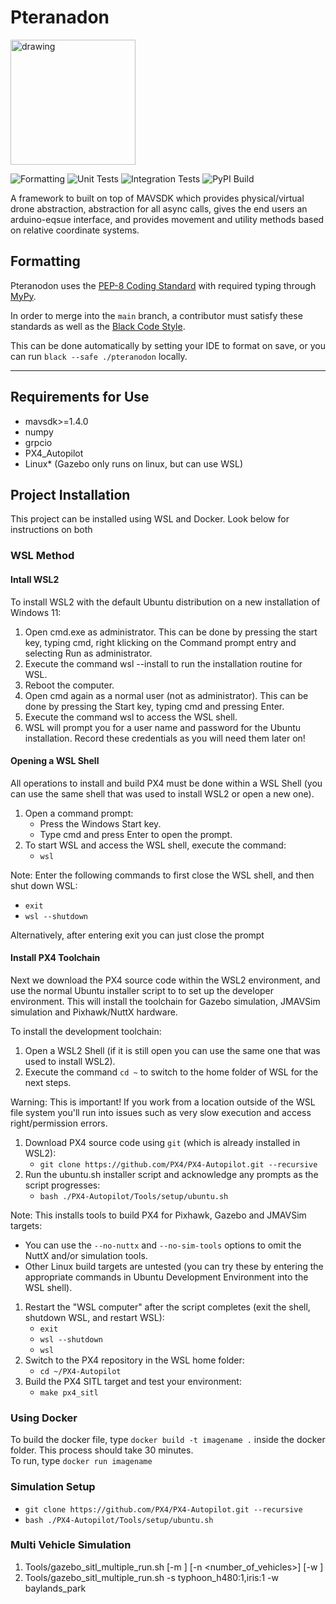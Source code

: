 # Pteranadon

<img src="https://static.wikia.nocookie.net/animals/images/a/a1/Pterathumb.png/revision/latest?cb=20200311123111" alt="drawing" width="200"/>

![Formatting](https://github.com/AutonoLab/pteranodon/actions/workflows/format-checks.yaml/badge.svg?branch=main)
![Unit Tests](https://github.com/AutonoLab/pteranodon/actions/workflows/unit-tests.yaml/badge.svg?branch=main)
![Integration Tests](https://github.com/AutonoLab/pteranodon/actions/workflows/integration-tests.yaml/badge.svg?branch=main)
![PyPI Build](https://github.com/AutonoLab/pteranodon/actions/workflows/build-check.yaml/badge.svg?branch=main)


A framework to built on top of MAVSDK which provides physical/virtual drone abstraction, abstraction for all async calls,
gives the end users an arduino-eqsue interface, and provides movement and utility methods based on relative coordinate systems.

## Formatting

Pteranodon uses the [PEP-8 Coding Standard](https://peps.python.org/pep-0008/) with required typing through
[MyPy](https://mypy.readthedocs.io/en/stable/).

In order to merge into the `main` branch, a contributor must satisfy these standards as well as the
[Black Code Style](https://black.readthedocs.io/en/stable/).

This can be done automatically by setting your IDE to format on save, or you can run `black --safe ./pteranodon` locally.

---

## Requirements for Use
* mavsdk>=1.4.0
* numpy
* grpcio
* PX4_Autopilot
* Linux* (Gazebo only runs on linux, but can use WSL)

## Project Installation
This project can be installed using WSL and Docker. Look below for instructions on both
### WSL Method
#### Intall WSL2
To install WSL2 with the default Ubuntu distribution on a new installation of Windows 11:
1. Open cmd.exe as administrator. This can be done by pressing the start key, typing cmd, right klicking on the Command prompt entry and selecting Run as administrator.
2. Execute the command wsl --install to run the installation routine for WSL.
3. Reboot the computer.
4. Open cmd again as a normal user (not as administrator). This can be done by pressing the Start key, typing cmd and pressing Enter.
5. Execute the command wsl to access the WSL shell.
6. WSL will prompt you for a user name and password for the Ubuntu installation. Record these credentials as you will need them later on!

#### Opening a WSL Shell
All operations to install and build PX4 must be done within a WSL Shell (you can use the same shell that was used to install WSL2 or open a new one).
1. Open a command prompt:
   * Press the Windows Start key.
   * Type cmd and press Enter to open the prompt.
4. To start WSL and access the WSL shell, execute the command:
   * `wsl`

Note: Enter the following commands to first close the WSL shell, and then shut down WSL:
* `exit`
* `wsl --shutdown`

Alternatively, after entering exit you can just close the prompt

#### Install PX4 Toolchain

Next we download the PX4 source code within the WSL2 environment, and use the normal Ubuntu installer script to to set up the developer environment. This will install the toolchain for Gazebo simulation, JMAVSim simulation and Pixhawk/NuttX hardware.

To install the development toolchain:
1. Open a WSL2 Shell (if it is still open you can use the same one that was used to install WSL2).
2. Execute the command `cd ~` to switch to the home folder of WSL for the next steps.

Warning: This is important! If you work from a location outside of the WSL file system you'll run into issues such as very slow execution and access right/permission errors.

1. Download PX4 source code using `git` (which is already installed in WSL2):
   * `git clone https://github.com/PX4/PX4-Autopilot.git --recursive`
2. Run the ubuntu.sh installer script and acknowledge any prompts as the script progresses:
   * `bash ./PX4-Autopilot/Tools/setup/ubuntu.sh`

Note: This installs tools to build PX4 for Pixhawk, Gazebo and JMAVSim targets:
* You can use the `--no-nuttx` and `--no-sim-tools` options to omit the NuttX and/or simulation tools.
* Other Linux build targets are untested (you can try these by entering the appropriate commands in Ubuntu Development Environment into the WSL shell).

1. Restart the "WSL computer" after the script completes (exit the shell, shutdown WSL, and restart WSL):
   * `exit`
   * `wsl --shutdown`
   * `wsl`
2. Switch to the PX4 repository in the WSL home folder:
   * `cd ~/PX4-Autopilot`
3. Build the PX4 SITL target and test your environment:
   * `make px4_sitl`

### Using Docker
To build the docker file, type `docker build -t imagename .` inside the docker folder. This process should take 30 minutes.\
To run, type `docker run imagename`

### Simulation Setup
* `git clone https://github.com/PX4/PX4-Autopilot.git --recursive`
* `bash ./PX4-Autopilot/Tools/setup/ubuntu.sh`

### Multi Vehicle Simulation
1. Tools/gazebo_sitl_multiple_run.sh [-m <model>] [-n <number_of_vehicles>] [-w <world>]
2. Tools/gazebo_sitl_multiple_run.sh -s typhoon_h480:1,iris:1 -w baylands_park
      
